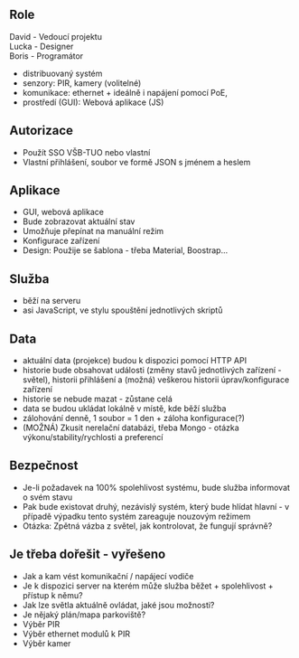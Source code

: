 ## Role
David - Vedoucí projektu<br>
Lucka - Designer<br>
Boris - Programátor

- distribuovaný systém
- senzory: PIR, kamery (volitelné)
- komunikace: ethernet + ideálně i napájení pomocí PoE,
- prostředí (GUI): Webová aplikace (JS)

## Autorizace
- Použít SSO VŠB-TUO nebo vlastní
- Vlastní přihlášení, soubor ve formě JSON s jménem a heslem

## Aplikace
- GUI, webová aplikace
- Bude zobrazovat aktuální stav
- Umožňuje přepínat na manuální režim
- Konfigurace zařízení
- Design: Použije se šablona - třeba Material, Boostrap...

## Služba
- běží na serveru
- asi JavaScript, ve stylu spouštění jednotlivých skriptů

## Data
- aktuální data (projekce) budou k dispozici pomocí HTTP API
- historie bude obsahovat události (změny stavů jednotlivých zařízení - světel), historii přihlášení a (možná) veškerou historii úprav/konfigurace zařízení
- historie se nebude mazat - zůstane celá
- data se budou ukládat lokálně v místě, kde běží služba
- zálohování denně, 1 soubor = 1 den + záloha konfigurace(?)
- (MOŽNÁ) Zkusit nerelační databázi, třeba Mongo - otázka výkonu/stability/rychlosti a preferencí

## Bezpečnost
- Je-li požadavek na 100% spolehlivost systému, bude služba informovat o svém stavu
- Pak bude existovat druhý, nezávislý systém, který bude hlídat hlavní - v případě výpadku tento systém zareaguje nouzovým režimem 
- Otázka: Zpětná vázba z světel, jak kontrolovat, že fungují správně?

## Je třeba dořešit - vyřešeno
- Jak a kam vést komunikační / napájecí vodiče
- Je k dispozici server na kterém může služba běžet + spolehlivost + přístup k němu?
- Jak lze světla aktuálně ovládat, jaké jsou možnosti?
- Je nějaký plán/mapa parkoviště?
- Výběr PIR
- Výběr ethernet modulů k PIR
- Výběr kamer
